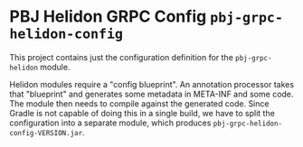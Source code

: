 # PBJ Helidon GRPC Config `pbj-grpc-helidon-config`

This project contains just the configuration definition for the
`pbj-grpc-helidon` module.

Helidon modules require a "config blueprint". An annotation processor takes that
"blueprint" and generates some metadata in META-INF and some code. The module
then needs to compile against the generated code. Since Gradle is not capable of
doing this in a single build, we have to split the configuration into a separate
module, which produces `pbj-grpc-helidon-config-VERSION.jar`.
